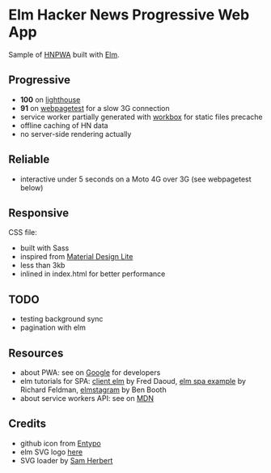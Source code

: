 # Elm Hacker News Progressive Web App

Sample of [HNPWA](http://hnpwa.com) built with [Elm](http://elm-lang.org).

## Progressive

- **100** on [lighthouse](https://hnpwa.skingrapher.com/lighthouse.html)
- **91** on [webpagetest](https://www.webpagetest.org/result/171001_FR_8824939a649205e4299597bb581bd197/) for a slow 3G connection
- service worker partially generated with [workbox](https://workboxjs.org) for static files precache
- offline caching of HN data
- no server-side rendering actually

## Reliable 

- interactive under 5 seconds on a Moto 4G over 3G (see webpagetest below)

## Responsive

CSS file:
- built with Sass
- inspired from [Material Design Lite](https://getmdl.io/components/index.html)
- less than 3kb
- inlined in index.html for better performance

## TODO

- testing background sync
- pagination with elm

## Resources

- about PWA: see on [Google](https://developers.google.com/web/progressive-web-apps/) for developers
- elm tutorials for SPA: [client elm](https://github.com/foxdonut/adventures-reactive-web-dev/tree/elm-010-todolist-feature/client-elm) by Fred Daoud, [elm spa example](https://github.com/rtfeldman/elm-spa-example) by Richard Feldman, [elmstagram](https://github.com/bkbooth/Elmstagram) by Ben Booth
- about service workers API: see on [MDN](https://developer.mozilla.org/en-US/docs/Web/API/Service_Worker_API)

## Credits
 
- github icon from [Entypo](https://entypo.com)
- elm SVG logo [here](https://upload.wikimedia.org/wikipedia/commons/f/f3/Elm_logo.svg)
- SVG loader by [Sam Herbert](http://samherbert.net/svg-loaders/)
